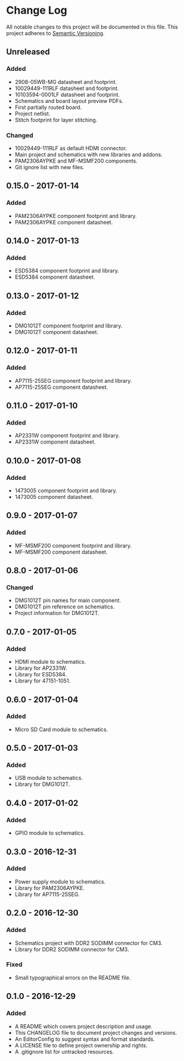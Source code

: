 # Change Log

All notable changes to this project will be documented in this file. This
project adheres to [Semantic Versioning](http://semver.org).

## Unreleased

### Added

  - 2908-05WB-MG datasheet and footprint.
  - 10029449-111RLF datasheet and footprint.
  - 10103594-0001LF datasheet and footprint.
  - Schematics and board layout preview PDFs.
  - First partially routed board.
  - Project netlist.
  - Stitch footprint for layer stitching.

### Changed

  - 10029449-111RLF as default HDMI connector.
  - Main project and schematics with new libraries and addons.
  - PAM2306AYPKE and MF-MSMF200 components.
  - Git ignore list with new files.

## 0.15.0 - 2017-01-14

### Added

  - PAM2306AYPKE component footprint and library.
  - PAM2306AYPKE component datasheet.

## 0.14.0 - 2017-01-13

### Added

  - ESD5384 component footprint and library.
  - ESD5384 component datasheet.

## 0.13.0 - 2017-01-12

### Added

  - DMG1012T component footprint and library.
  - DMG1012T component datasheet.

## 0.12.0 - 2017-01-11

### Added

  - AP7115-25SEG component footprint and library.
  - AP7115-25SEG component datasheet.

## 0.11.0 - 2017-01-10

### Added

  - AP2331W component footprint and library.
  - AP2331W component datasheet.

## 0.10.0 - 2017-01-08

### Added

  - 1473005 component footprint and library.
  - 1473005 component datasheet.

## 0.9.0 - 2017-01-07

### Added

  - MF-MSMF200 component footprint and library.
  - MF-MSMF200 component datasheet.

## 0.8.0 - 2017-01-06

### Changed

  - DMG1012T pin names for main component.
  - DMG1012T pin reference on schematics.
  - Project information for DMG1012T.

## 0.7.0 - 2017-01-05

### Added

  - HDMI module to schematics.
  - Library for AP2331W.
  - Library for ESD5384.
  - Library for 47151-1051.

## 0.6.0 - 2017-01-04

### Added

  - Micro SD Card module to schematics.

## 0.5.0 - 2017-01-03

### Added

  - USB module to schematics.
  - Library for DMG1012T.

## 0.4.0 - 2017-01-02

### Added

  - GPIO module to schematics.

## 0.3.0 - 2016-12-31

### Added

  - Power supply module to schematics.
  - Library for PAM2306AYPKE.
  - Library for AP7115-25SEG.

## 0.2.0 - 2016-12-30

### Added

  - Schematics project with DDR2 SODIMM connector for CM3.
  - Library for DDR2 SODIMM connector for CM3.

### Fixed

  - Small typographical errors on the README file.

## 0.1.0 - 2016-12-29

### Added

  - A README which covers project description and usage.
  - This CHANGELOG file to document project changes and versions.
  - An EditorConfig to suggest syntax and format standards.
  - A LICENSE file to define project ownership and rights.
  - A .gitignore list for untracked resources.
